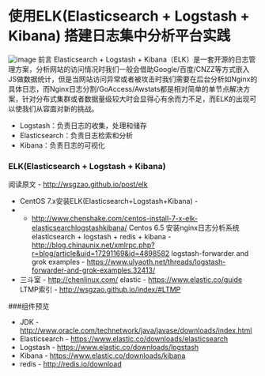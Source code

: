 # 使用ELK(Elasticsearch + Logstash + Kibana) 搭建日志集中分析平台实践

![image](https://i.v2ex.co/2Zo3bPa3.png)
前言
Elasticsearch + Logstash + Kibana（ELK）是一套开源的日志管理方案，分析网站的访问情况时我们一般会借助Google/百度/CNZZ等方式嵌入JS做数据统计，但是当网站访问异常或者被攻击时我们需要在后台分析如Nginx的具体日志，而Nginx日志分割/GoAccess/Awstats都是相对简单的单节点解决方案，针对分布式集群或者数据量级较大时会显得心有余而力不足，而ELK的出现可以使我们从容面对新的挑战。
* Logstash：负责日志的收集，处理和储存
* Elasticsearch：负责日志检索和分析
* Kibana：负责日志的可视化
### ELK(Elasticsearch + Logstash + Kibana)
阅读原文 - http://wsgzao.github.io/post/elk

* CentOS 7.x安装ELK(Elasticsearch+Logstash+Kibana) - 
* * http://www.chenshake.com/centos-install-7-x-elk-elasticsearchlogstashkibana/
     Centos 6.5 安装nginx日志分析系统 elasticsearch + logstash + redis + kibana -          
http://blog.chinaunix.net/xmlrpc.php?r=blog/article&uid=17291169&id=4898582
     logstash-forwarder and grok examples - https://www.ulyaoth.net/threads/logstash-forwarder-and-grok-examples.32413/
*    三斗室 - http://chenlinux.com/
elastic - https://www.elastic.co/guide
LTMP索引 - http://wsgzao.github.io/index/#LTMP

###组件预览
* JDK - http://www.oracle.com/technetwork/java/javase/downloads/index.html
* Elasticsearch - https://www.elastic.co/downloads/elasticsearch
* Logstash - https://www.elastic.co/downloads/logstash
* Kibana - https://www.elastic.co/downloads/kibana
* redis - http://redis.io/download
